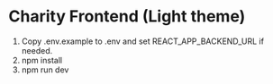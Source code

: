 Charity Frontend (Light theme)
=============================

1. Copy .env.example to .env and set REACT_APP_BACKEND_URL if needed.
2. npm install
3. npm run dev